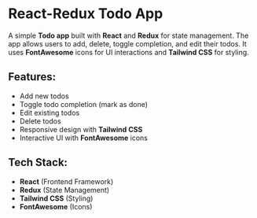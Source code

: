 # React-Redux Todo App

A simple **Todo app** built with **React** and **Redux** for state management. The app allows users to add, delete, toggle completion, and edit their todos. It uses **FontAwesome** icons for UI interactions and **Tailwind CSS** for styling.

## Features:
- Add new todos
- Toggle todo completion (mark as done)
- Edit existing todos
- Delete todos
- Responsive design with **Tailwind CSS**
- Interactive UI with **FontAwesome** icons

## Tech Stack:
- **React** (Frontend Framework)
- **Redux** (State Management)
- **Tailwind CSS** (Styling)
- **FontAwesome** (Icons)

